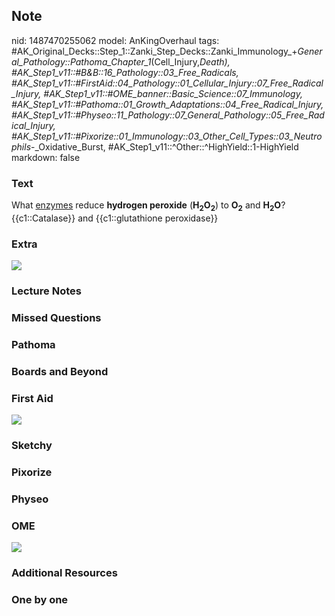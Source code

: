 ## Note
nid: 1487470255062
model: AnKingOverhaul
tags: #AK_Original_Decks::Step_1::Zanki_Step_Decks::Zanki_Immunology_+_General_Pathology::Pathoma_Chapter_1_(Cell_Injury,_Death), #AK_Step1_v11::#B&B::16_Pathology::03_Free_Radicals, #AK_Step1_v11::#FirstAid::04_Pathology::01_Cellular_Injury::07_Free_Radical_Injury, #AK_Step1_v11::#OME_banner::Basic_Science::07_Immunology, #AK_Step1_v11::#Pathoma::01_Growth_Adaptations::04_Free_Radical_Injury, #AK_Step1_v11::#Physeo::11_Pathology::07_General_Pathology::05_Free_Radical_Injury, #AK_Step1_v11::#Pixorize::01_Immunology::03_Other_Cell_Types::03_Neutrophils_-_Oxidative_Burst, #AK_Step1_v11::^Other::^HighYield::1-HighYield
markdown: false

### Text
<div>
  <div>
    What <u>enzymes</u> reduce <b>hydrogen peroxide</b>
    (<b>H<sub>2</sub>O<sub>2</sub></b>) to <b>O<sub>2</sub></b> and
    <b>H<sub>2</sub>O</b>?
  </div>
  <div>
    {{c1::Catalase}} and {{c1::glutathione peroxidase}}
  </div>
</div>

### Extra
<div><img src="free%20radicals.._1606536512076.png"></div>

### Lecture Notes


### Missed Questions


### Pathoma


### Boards and Beyond


### First Aid
<img src="tmpkxdcJT.png">

### Sketchy


### Pixorize


### Physeo


### OME
<div class="ome-widget">
  <a href=
  "https://onlinemeded.org/spa/immunology?ref=anki"><img src=
  "_OME_AnkiFlashcards_Topic_1.png"></a>
</div>

### Additional Resources


### One by one

